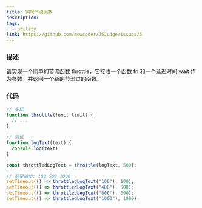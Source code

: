 ```yaml
---
title: 实现节流函数
description:
tags:
  - utility
link: https://github.com/mewcoder/JSJudge/issues/5
---
```


### 描述

请实现一个简单的节流函数 throttle，它接收一个函数 fn 和一个延迟时间 wait 作为参数，并返回一个新的节流过的函数。

### 代码

```js
// 实现
function throttle(func, limit) {
  // ...
}

// 测试
function logText(text) {
  console.log(text);
}

const throttledLogText = throttle(logText, 500);

// 期望输出: 100 500 1000
setTimeout(() => throttledLogText("100"), 100);
setTimeout(() => throttledLogText("400"), 500);
setTimeout(() => throttledLogText("800"), 800);
setTimeout(() => throttledLogText("1000"), 1000);
```
